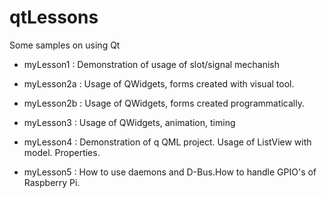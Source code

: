 # qtLessons

Some samples on using Qt

* myLesson1 : Demonstration of usage of slot/signal mechanish

* myLesson2a : Usage of QWidgets, forms created with visual tool.

* myLesson2b : Usage of QWidgets, forms created programmatically.

* myLesson3 : Usage of QWidgets, animation, timing

* myLesson4 : Demonstration of q QML project. Usage of ListView with model. Properties.

* myLesson5 : How to use daemons and D-Bus.How to handle GPIO's of Raspberry Pi.


